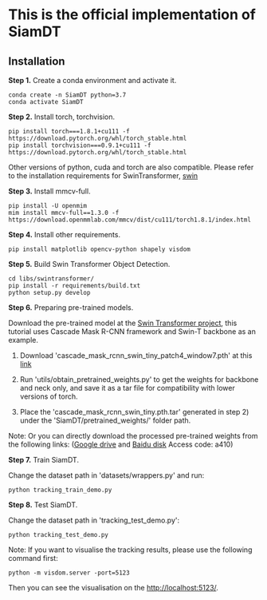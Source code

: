 # This is the official implementation of SiamDT



## Installation
**Step 1.** Create a conda environment and activate it.

```shell
conda create -n SiamDT python=3.7
conda activate SiamDT
```

**Step 2.** Install torch, torchvision.
```shell
pip install torch===1.8.1+cu111 -f https://download.pytorch.org/whl/torch_stable.html
pip install torchvision===0.9.1+cu111 -f https://download.pytorch.org/whl/torch_stable.html
```
Other versions of python, cuda and torch are also compatible. Please refer to the installation requirements for SwinTransformer, [swin](https://github.com/SwinTransformer/Swin-Transformer-Object-Detection)

**Step 3.** Install mmcv-full.
```shell
pip install -U openmim
mim install mmcv-full==1.3.0 -f https://download.openmmlab.com/mmcv/dist/cu111/torch1.8.1/index.html
```

**Step 4.** Install other requirements.
```shell
pip install matplotlib opencv-python shapely visdom
```

**Step 5.** Build Swin Transformer Object Detection.
```shell
cd libs/swintransformer/
pip install -r requirements/build.txt
python setup.py develop
```

**Step 6.** Preparing pre-trained models.

Download the pre-trained model at the [Swin Transformer project](https://github.com/SwinTransformer/Swin-Transformer-Object-Detection), this tutorial uses Cascade Mask R-CNN framework and Swin-T backbone as an example.

1) Download 'cascade_mask_rcnn_swin_tiny_patch4_window7.pth' at this [link](https://objects.githubusercontent.com/github-production-release-asset-2e65be/357198522/73ea3400-9bd5-11eb-83e7-331b886c412d?X-Amz-Algorithm=AWS4-HMAC-SHA256&X-Amz-Credential=AKIAVCODYLSA53PQK4ZA%2F20240501%2Fus-east-1%2Fs3%2Faws4_request&X-Amz-Date=20240501T162023Z&X-Amz-Expires=300&X-Amz-Signature=91248b1d595dccb8dda2ed8367940cd1eead343f6c36e8d471f26b3fe571b055&X-Amz-SignedHeaders=host&actor_id=89343149&key_id=0&repo_id=357198522&response-content-disposition=attachment%3B%20filename%3Dcascade_mask_rcnn_swin_tiny_patch4_window7.pth&response-content-type=application%2Foctet-stream)

2) Run 'utils/obtain_pretrained_weights.py' to get the weights for backbone and neck only, and save it as a tar file for compatibility with lower versions of torch.

3) Place the 'cascade_mask_rcnn_swin_tiny.pth.tar' generated in step 2) under the 'SiamDT/pretrained_weights/' folder path.

Note: Or you can directly download the processed pre-trained weights from the following links: ([Google drive](https://drive.google.com/file/d/160tU2B5VproDAQSz6lYw-7jrNC3BsAHj/view?usp=sharing) and [Baidu disk](https://pan.baidu.com/s/1X0WZbXY271nOEfstvW2Azg?pwd=a410) Access code: a410)

**Step 7.** Train SiamDT.

Change the dataset path in 'datasets/wrappers.py' and run:
```shell
python tracking_train_demo.py
```

**Step 8.** Test SiamDT.

Change the dataset path in 'tracking_test_demo.py':
```shell
python tracking_test_demo.py
```

Note: If you want to visualise the tracking results, please use the following command first:
```shell
python -m visdom.server -port=5123
```
Then you can see the visualisation on the [http://localhost:5123/](http://localhost:5123/).
